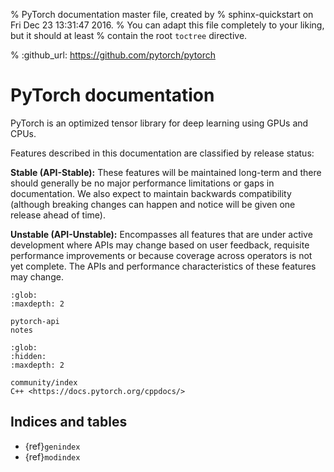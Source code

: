 % PyTorch documentation master file, created by
%  sphinx-quickstart on Fri Dec 23 13:31:47 2016.
%  You can adapt this file completely to your liking, but it should at least
%  contain the root `toctree` directive.

% :github_url: https://github.com/pytorch/pytorch

PyTorch documentation
===================================

PyTorch is an optimized tensor library for deep learning using GPUs and CPUs.

Features described in this documentation are classified by release status:

**Stable (API-Stable):**
These features will be maintained long-term and there should generally be no major performance limitations or gaps in documentation. We also expect to maintain backwards compatibility (although breaking changes can happen and notice will be given one release ahead of time).

**Unstable (API-Unstable):**
Encompasses all features that are under active development where APIs may change based on user feedback, requisite performance improvements or because coverage across operators is not yet complete.
The APIs and performance characteristics of these features may change.

```{toctree}
:glob:
:maxdepth: 2

pytorch-api
notes
```

```{toctree}
:glob:
:hidden:
:maxdepth: 2

community/index
C++ <https://docs.pytorch.org/cppdocs/>
```

## Indices and tables

* {ref}`genindex`
* {ref}`modindex`

